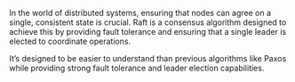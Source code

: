 
In the world of distributed systems, ensuring that nodes can agree on a single, consistent state is crucial. Raft is a consensus algorithm designed to achieve this by providing fault tolerance and ensuring that a single leader is elected to coordinate operations.

It’s designed to be easier to understand than previous algorithms like Paxos while providing strong fault tolerance and leader election capabilities.